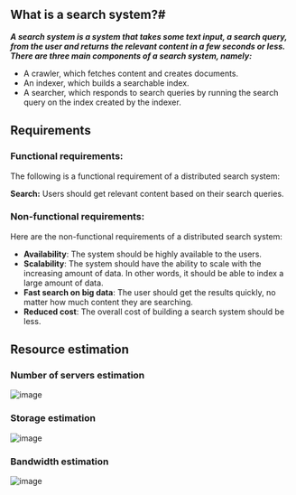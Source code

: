 ## What is a search system?#

***A search system is a system that takes some text input, a search query, from the user and returns the relevant content in a few seconds or less. 
There are three main components of a search system, namely:***

- A crawler, which fetches content and creates documents.
- An indexer, which builds a searchable index.
- A searcher, which responds to search queries by running the search query on the index created by the indexer.

## Requirements

### Functional requirements:
The following is a functional requirement of a distributed search system:

**Search:** 
Users should get relevant content based on their search queries.

### Non-functional requirements:
Here are the non-functional requirements of a distributed search system:

- **Availability**: The system should be highly available to the users.
- **Scalability**: The system should have the ability to scale with the increasing amount of data. In other words, it should be able to index a large amount of data.
- **Fast search on big data**: The user should get the results quickly, no matter how much content they are searching.
- **Reduced cost**: The overall cost of building a search system should be less.

## Resource estimation
### Number of servers estimation
![image](https://user-images.githubusercontent.com/33947539/199938622-c86ef523-77aa-4111-93da-44e6d610650e.png)

### Storage estimation
![image](https://user-images.githubusercontent.com/33947539/199941724-1dbfbd59-95cc-48ec-ab4a-7e9fd44caa7b.png)

### Bandwidth estimation
![image](https://user-images.githubusercontent.com/33947539/199942325-63f3f871-60a5-4a4d-a479-d4c423fd2d6c.png)


 
